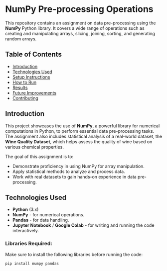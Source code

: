 # NumPy Pre-processing Operations

This repository contains an assignment on data pre-processing using the **NumPy** Python library. It covers a wide range of operations such as creating and manipulating arrays, slicing, joining, sorting, and generating random arrays.

## Table of Contents
- [Introduction](#introduction)
- [Technologies Used](#technologies-used)
- [Setup Instructions](#setup-instructions)
- [How to Run](#how-to-run)
- [Results](#results)
- [Future Improvements](#future-improvements)
- [Contributing](#contributing)

## Introduction
This project showcases the use of **NumPy**, a powerful library for numerical computations in Python, to perform essential data pre-processing tasks. The assignment also includes statistical analysis of a real-world dataset, the **Wine Quality Dataset**, which helps assess the quality of wine based on various chemical properties.

The goal of this assignment is to:
- Demonstrate proficiency in using NumPy for array manipulation.
- Apply statistical methods to analyze and process data.
- Work with real datasets to gain hands-on experience in data pre-processing.

## Technologies Used
- **Python** (3.x)
- **NumPy** - for numerical operations.
- **Pandas** - for data handling.
- **Jupyter Notebook** / **Google Colab** - for writing and running the code interactively.

### Libraries Required:
Make sure to install the following libraries before running the code:

```bash
pip install numpy pandas
